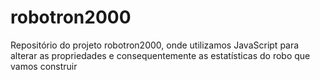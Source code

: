 # robotron2000
Repositório do projeto robotron2000, onde utilizamos JavaScript para alterar as propriedades e consequentemente as estatísticas do robo que vamos construir
